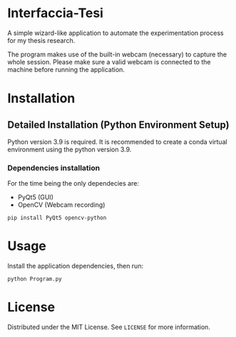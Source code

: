 # Interfaccia-Tesi

A simple wizard-like application to automate the experimentation process for my thesis research.

The program makes use of the built-in webcam (necessary) to capture the whole session. Please make sure a valid webcam is connected to the machine before running the application.

# Installation

## Detailed Installation (Python Environment Setup)

Python version 3.9 is required. It is recommended to create a conda virtual environment using the python version 3.9.

### Dependencies installation

For the time being the only dependecies are:
- PyQt5 (GUI)
- OpenCV (Webcam recording)

```
pip install PyQt5 opencv-python
```

# Usage

Install the application dependencies, then run:

```
python Program.py
```

# License
Distributed under the MIT License. See `LICENSE` for more information.
